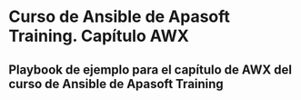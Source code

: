 # Curso de Ansible de Apasoft Training. Capítulo AWX
## Playbook de ejemplo para el capítulo de AWX del curso de Ansible de Apasoft Training
